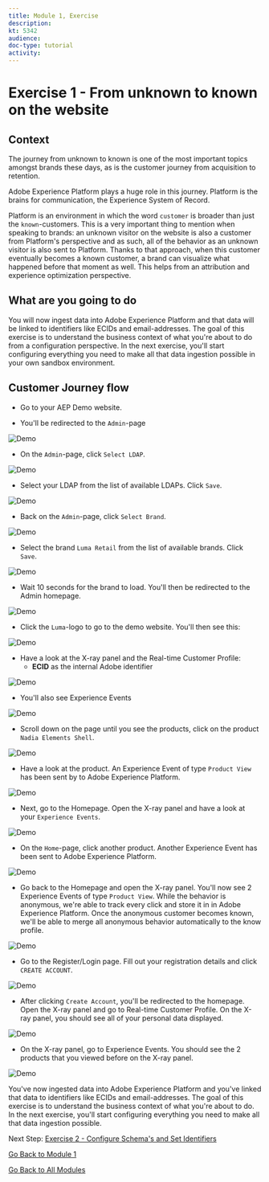```yaml
---
title: Module 1, Exercise
description: 
kt: 5342
audience: 
doc-type: tutorial
activity: 
---
```


# Exercise 1 - From unknown to known on the website

## Context

The journey from unknown to known is one of the most important topics amongst brands these days, as is the customer journey from acquisition to retention.

Adobe Experience Platform plays a huge role in this journey. Platform is the brains for communication, the Experience System of Record.

Platform is an environment in which the word ``customer`` is broader than just the ``known``-customers. This is a very important thing to mention when speaking to brands: an unknown visitor on the website is also a customer from Platform's perspective and as such, all of the behavior as an unknown visitor is also sent to Platform. Thanks to that approach, when this customer eventually becomes a known customer, a brand can visualize what happened before that moment as well. This helps from an attribution and experience optimization perspective.

## What are you going to do

You will now ingest data into Adobe Experience Platform and that data will be linked to identifiers like ECIDs and email-addresses. The goal of this exercise is to understand the business context of what you're about to do from a configuration perspective. In the next exercise, you'll start configuring everything you need to make all that data ingestion possible in your own sandbox environment.

## Customer Journey flow

* Go to your AEP Demo website.

* You'll be redirected to the ``Admin``-page

![Demo](../module2/images/1.png)

* On the ``Admin``-page, click ``Select LDAP``.

![Demo](../module2/images/1a.png)

* Select your LDAP from the list of available LDAPs. Click ``Save``.

![Demo](../module2/images/1b.png)

* Back on the ``Admin``-page, click ``Select Brand``.

![Demo](../module2/images/2.png)

* Select the brand ``Luma Retail`` from the list of available brands. Click ``Save``.

![Demo](../module2/images/3.png)

* Wait 10 seconds for the brand to load. You'll then be redirected to the Admin homepage.

![Demo](../module2/images/4.png)

* Click the ``Luma``-logo to go to the demo website. You'll then see this:

![Demo](../module2/images/lb_home.png)

* Have a look at the X-ray panel and the Real-time Customer Profile:
  * **ECID** as the internal Adobe identifier

![Demo](../module2/images/lb_home_xup.png)

* You'll also see Experience Events

![Demo](../module2/images/lb_home_xee.png)

* Scroll down on the page until you see the products, click on the product ``Nadia Elements Shell``.

![Demo](../module2/images/lb_homep.png)

* Have a look at the product. An Experience Event of type ``Product View`` has been sent by to Adobe Experience Platform.

![Demo](../module2/images/lb_els_dtl.png)

* Next, go to the Homepage. Open the X-ray panel and have a look at your ``Experience Events``.

![Demo](../module2/images/lb_home1.png)

* On the ``Home``-page, click another product. Another Experience Event has been sent to Adobe Experience Platform.

![Demo](../module2/images/lb_babars.png)

* Go back to the Homepage and open the X-ray panel. You'll now see 2 Experience Events of type ``Product View``. While the behavior is anonymous, we're able to track every click and store it in in Adobe Experience Platform. Once the anonymous customer becomes known, we'll be able to merge all anonymous behavior automatically to the know profile.

![Demo](../module2/images/lb_home2.png)

* Go to the Register/Login page. Fill out your registration details and click ``CREATE ACCOUNT``.

![Demo](../module2/images/lb_register_dtl.png)

* After clicking ``Create Account``, you'll be redirected to the homepage. Open the X-ray panel and go to Real-time Customer Profile. On the X-ray panel, you should see all of your personal data displayed.

![Demo](../module2/images/lb_x_loggedin.png)

* On the X-ray panel, go to Experience Events. You should see the 2 products that you viewed before on the X-ray panel.

![Demo](../module2/images/lb_home_xee_dtl.png)

You've now ingested data into Adobe Experience Platform and you've linked that data to identifiers like ECIDs and email-addresses. The goal of this exercise is to understand the business context of what you're about to do. In the next exercise, you'll start configuring everything you need to make all that data ingestion possible.

Next Step: [Exercise 2 - Configure Schema's and Set Identifiers](./ex2.md)

[Go Back to Module 1](./data-ingestion.md)

[Go Back to All Modules](../../README.md)
